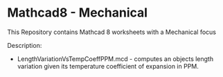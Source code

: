 # Mathcad8 - Mechanical

This Repository contains Mathcad 8 worksheets with a Mechanical focus

Description:
* LengthVariationVsTempCoeffPPM.mcd - computes an objects length variation given its temperature coefficient of expansion in PPM.



